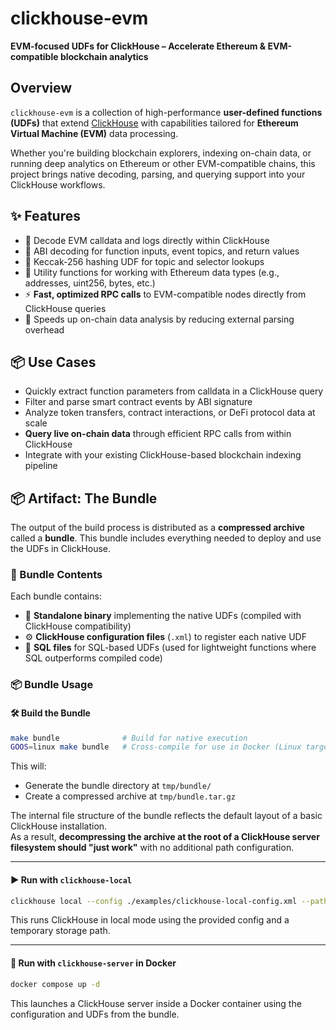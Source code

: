 # clickhouse-evm

**EVM-focused UDFs for ClickHouse – Accelerate Ethereum & EVM-compatible blockchain analytics**

## Overview

`clickhouse-evm` is a collection of high-performance **user-defined functions (UDFs)** that extend [ClickHouse](https://clickhouse.com/) with capabilities tailored for **Ethereum Virtual Machine (EVM)** data processing.

Whether you're building blockchain explorers, indexing on-chain data, or running deep analytics on Ethereum or other EVM-compatible chains, this project brings native decoding, parsing, and querying support into your ClickHouse workflows.

## ✨ Features

- 🧠 Decode EVM calldata and logs directly within ClickHouse
- 🔐 ABI decoding for function inputs, event topics, and return values
- 🔄 Keccak-256 hashing UDF for topic and selector lookups
- 🧱 Utility functions for working with Ethereum data types (e.g., addresses, uint256, bytes, etc.)
- ⚡ **Fast, optimized RPC calls** to EVM-compatible nodes directly from ClickHouse queries
- 🚀 Speeds up on-chain data analysis by reducing external parsing overhead

## 📦 Use Cases

- Quickly extract function parameters from calldata in a ClickHouse query
- Filter and parse smart contract events by ABI signature
- Analyze token transfers, contract interactions, or DeFi protocol data at scale
- **Query live on-chain data** through efficient RPC calls from within ClickHouse
- Integrate with your existing ClickHouse-based blockchain indexing pipeline

## 📦 Artifact: The Bundle

The output of the build process is distributed as a **compressed archive** called a **bundle**. This bundle includes everything needed to deploy and use the UDFs in ClickHouse.

### 📁 Bundle Contents

Each bundle contains:

- 🧩 **Standalone binary** implementing the native UDFs (compiled with ClickHouse compatibility)
- ⚙️ **ClickHouse configuration files** (`.xml`) to register each native UDF
- 📝 **SQL files** for SQL-based UDFs (used for lightweight functions where SQL outperforms compiled code)

### 📦 Bundle Usage

#### 🛠️ Build the Bundle

```sh
make bundle              # Build for native execution
GOOS=linux make bundle   # Cross-compile for use in Docker (Linux target)
```

This will:

- Generate the bundle directory at `tmp/bundle/`
- Create a compressed archive at `tmp/bundle.tar.gz`

The internal file structure of the bundle reflects the default layout of a basic ClickHouse installation.  
As a result, **decompressing the archive at the root of a ClickHouse server filesystem should "just work"** with no additional path configuration.

---

#### ▶️ Run with `clickhouse-local`

```sh
clickhouse local --config ./examples/clickhouse-local-config.xml --path tmp/clickhouse
```

This runs ClickHouse in local mode using the provided config and a temporary storage path.

---

#### 🐳 Run with `clickhouse-server` in Docker

```sh
docker compose up -d
```

This launches a ClickHouse server inside a Docker container using the configuration and UDFs from the bundle.
